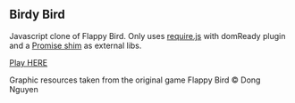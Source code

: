 ## Birdy Bird

Javascript clone of Flappy Bird.
Only uses [require.js](http://requirejs.org/) with domReady plugin and a [Promise shim](https://github.com/jakearchibald/es6-promise) as external libs.

[Play HERE](http://master-lincoln.github.io/birdy-bird)


Graphic resources taken from the original game Flappy Bird © Dong Nguyen